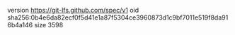 version https://git-lfs.github.com/spec/v1
oid sha256:0b4e6da82ecf0f5d41e1a87f5304ce3960873d1c9bf7011e519f8da916b4a146
size 3598
